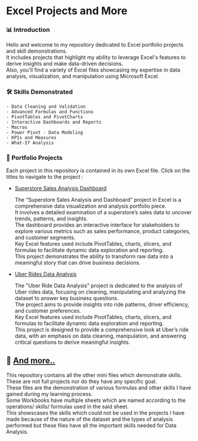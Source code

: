 # Excel Projects and More

### 📊 Introduction

Hello and welcome to my repository dedicated to Excel portfolio projects and skill demonstrations. 
<br>
It includes projects that highlight my ability to leverage Excel's features to derive insights and make data-driven decisions. 
<br>
Also, you'll find a variety of Excel files showcasing my expertise in data analysis, visualization, and manipulation using Microsoft Excel.

### 🛠 Skills Demonstrated

    - Data Cleaning and Validation
    - Advanced Formulas and Functions
    - PivotTables and PivotCharts
    - Interactive Dashboards and Reports
    - Macros
    - Power Pivot - Data Modeling
    - KPIs and Measures
    - What-If Analysis

### 📁 Portfolio Projects

Each project in this repository is contained in its own Excel file. Click on the titles to navigate to the project :

- [Superstore Sales Analysis Dashboard](https://github.com/din3shn/DA_Portfolio_Proj/blob/main/Excel_Projects_and_More/Superstore_Dashboard)
    
  The “Superstore Sales Analysis and Dashboard” project in Excel is a comprehensive data visualization and analysis portfolio piece.<br>
  It involves a detailed examination of a superstore’s sales data to uncover trends, patterns, and insights.<br>
  The dashboard provides an interactive interface for stakeholders to explore various metrics such as sales performance, product categories, and customer segments.<br>
  Key Excel features used include PivotTables, charts, slicers, and formulas to facilitate dynamic data exploration and reporting.<br>
  This project demonstrates the ability to transform raw data into a meaningful story that can drive business decisions.<br>

- [Uber Rides Data Analysis](https://github.com/din3shn/DA_Portfolio_Proj/blob/main/Excel_Projects_and_More/Uber_Rides_Analysis)

    The "Uber Ride Data Analysis" project is dedicated to the analysis of Uber rides data, focusing on cleaning, manipulating 
    and analyzing the dataset to answer key business questions. <br> The project aims to provide insights into ride patterns, driver efficiency, and customer           preferences. <br> 
    Key Excel features used include PivotTables, charts, slicers, and formulas to facilitate dynamic data exploration and reporting.<br>
    This project is designed to provide a comprehensive look at Uber’s ride data, with an emphasis on data cleaning, manipulation, and answering critical questions to derive meaningful insights. <br>

## 📁 [And more..](https://github.com/din3shn/DA_Portfolio_Proj/tree/main/Excel_Projects_and_More/More_Excel)

This repository contains all the other mini files which demonstrate skills. These are not full projects nor do they have any specific goal.<br>
These files are the demonstration of various formulas and other skills I have gained during my learning process. <br>
Some Workbooks have multiple sheets which are named according to the operations/ skills/ formulas used in the said sheet.<br>
This showscases the skills which could not be used in the projects I have made because of the nature of the dataset and the types of analysis performed but these files have all the important skills needed for Data Analysis.
